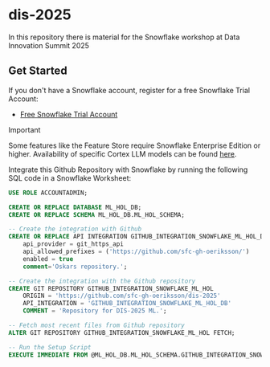 # dis-2025
In this repository there is material for the Snowflake workshop at Data Innovation Summit 2025

## Get Started
If you don't have a Snowflake account, register for a free Snowflake Trial Account:
- [Free Snowflake Trial Account](https://signup.snowflake.com/)

> [!IMPORTANT]
> Some features like the Feature Store require Snowflake Enterprise Edition or higher. Availability of specific Cortex LLM models can be found [here](https://docs.snowflake.com/en/user-guide/snowflake-cortex/llm-functions#availability).

Integrate this Github Repository with Snowflake by running the following SQL code in a Snowflake Worksheet:
```sql
USE ROLE ACCOUNTADMIN;

CREATE OR REPLACE DATABASE ML_HOL_DB;
CREATE OR REPLACE SCHEMA ML_HOL_DB.ML_HOL_SCHEMA;

-- Create the integration with Github
CREATE OR REPLACE API INTEGRATION GITHUB_INTEGRATION_SNOWFLAKE_ML_HOL_DB
    api_provider = git_https_api
    api_allowed_prefixes = ('https://github.com/sfc-gh-oeriksson/')
    enabled = true
    comment='Oskars repository.';

-- Create the integration with the Github repository
CREATE GIT REPOSITORY GITHUB_INTEGRATION_SNOWFLAKE_ML_HOL
	ORIGIN = 'https://github.com/sfc-gh-oeriksson/dis-2025' 
	API_INTEGRATION = 'GITHUB_INTEGRATION_SNOWFLAKE_ML_HOL_DB' 
	COMMENT = 'Repository for DIS-2025 ML.';

-- Fetch most recent files from Github repository
ALTER GIT REPOSITORY GITHUB_INTEGRATION_SNOWFLAKE_ML_HOL FETCH;

-- Run the Setup Script
EXECUTE IMMEDIATE FROM @ML_HOL_DB.ML_HOL_SCHEMA.GITHUB_INTEGRATION_SNOWFLAKE_ML_HOL/branches/main/dis_ml_setup.sql;
